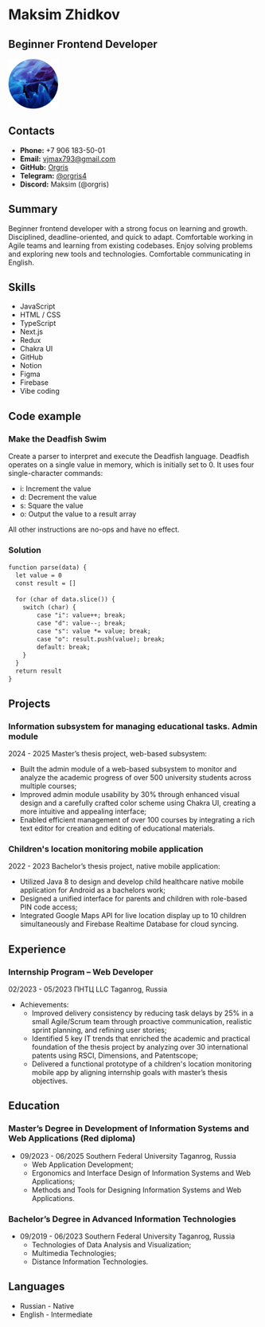 # **Maksim Zhidkov**
## **Beginner Frontend Developer**

<img src="/assets/img/image-round.png" width="100" alt="My avatar" />

## Contacts

- **Phone:** +7 906 183-50-01
- **Email:** vjmax793@gmail.com
- **GitHub:** [Orgris](https://github.com/Orgris) 
- **Telegram:** [@orgris4](https://t.me/orgris4)
- **Discord:** Maksim (@orgris)

## Summary
Beginner frontend developer with a strong focus on learning and growth. Disciplined, deadline-oriented, and quick to adapt. Comfortable working in Agile teams and learning from existing codebases. Enjoy solving problems and exploring new tools and technologies. Comfortable communicating in English.

## Skills
- JavaScript
- HTML / CSS
- TypeScript
- Next.js
- Redux
- Chakra UI
- GitHub
- Notion
- Figma
- Firebase
- Vibe coding

## Code example

### Make the Deadfish Swim

Create a parser to interpret and execute the Deadfish language.
Deadfish operates on a single value in memory, which is initially set to 0.
It uses four single-character commands:
- i: Increment the value
- d: Decrement the value
- s: Square the value
- o: Output the value to a result array

All other instructions are no-ops and have no effect.

### Solution
    function parse(data) {
      let value = 0
      const result = []
      
      for (char of data.slice()) {
        switch (char) {
            case "i": value++; break;
            case "d": value--; break;
            case "s": value *= value; break;
            case "o": result.push(value); break;
            default: break;
        }
      }
      return result
    }

## Projects
### Information subsystem for managing educational tasks. Admin module
2024 - 2025 Master’s thesis project, web-based subsystem:
 - Built the admin module of a web-based subsystem to monitor and analyze the academic progress of over 500 university students across multiple courses;
 - Improved admin module usability by 30% through enhanced visual design and a carefully crafted color scheme using Chakra UI, creating a more intuitive and appealing interface;
 - Enabled efficient management of over 100 courses by integrating a rich text editor for creation and editing of educational materials.

### Children's location monitoring mobile application
2022 - 2023 Bachelor’s thesis project, native mobile application:
 - Utilized Java 8 to design and develop child healthcare native mobile application for Android as a bachelors work;
 - Designed a unified interface for parents and children with role-based PIN code access;
 - Integrated Google Maps API for live location display up to 10 children simultaneously and Firebase Realtime Database for cloud syncing.

## Experience
### Internship Program – Web Developer
02/2023 - 05/2023 ПНТЦ LLC Taganrog, Russia
- Achievements:
  - Improved delivery consistency by reducing task delays by 25% in a small Agile/Scrum team through proactive communication, realistic sprint planning, and refining user stories;
  - Identified 5 key IT trends that enriched the academic and practical foundation of the thesis project by analyzing over 30 international patents using RSCI, Dimensions, and Patentscope;
  - Delivered a functional prototype of a сhildren's location monitoring mobile app by aligning internship goals with master’s thesis objectives.

## Education
### Master’s Degree in Development of Information Systems and Web Applications (Red diploma)
- 09/2023 - 06/2025 Southern Federal University Taganrog, Russia
  - Web Application Development;
  - Ergonomics and Interface Design of Information Systems and Web Applications;
  - Methods and Tools for Designing Information Systems and Web Applications.

### Bachelor’s Degree in Advanced Information Technologies
- 09/2019 - 06/2023 Southern Federal University Taganrog, Russia
  - Technologies of Data Analysis and Visualization;
  - Multimedia Technologies;
  - Distance Information Technologies.

## Languages
- Russian - Native
- English - Intermediate